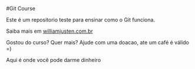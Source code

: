 #Git Course

Este é um repositorio teste para ensinar como o Git funciona.

Saiba mais em [williamjusten.com.br](http://williamjusten.com.br)

Gostou do curso? Quer mais? Ajude com uma doacao, ate um café é válido =)

Aqui é onde você pode darme dinheiro